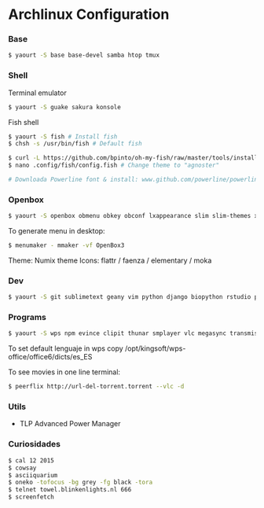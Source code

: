 # Archlinux Configuration

### Base
```bash
$ yaourt -S base base-devel samba htop tmux
```

### Shell
Terminal emulator
```bash
$ yaourt -S guake sakura konsole
```

Fish shell
```bash
$ yaourt -S fish # Install fish
$ chsh -s /usr/bin/fish # Default fish

$ curl -L https://github.com/bpinto/oh-my-fish/raw/master/tools/install.fish | fish # Install oh-my-fish
$ nano .config/fish/config.fish # Change theme to "agnoster"

# Downloada Powerline font & install: www.github.com/powerline/powerline
```


### Openbox
```bash
$ yaourt -S openbox obmenu obkey obconf lxappearance slim slim-themes xorg-xev menumaker nitrogen tint2 pnmixer xscreensaver gmrun lxrandr plank 
```

To generate menu in desktop: 
```bash
$ menumaker - mmaker -vf OpenBox3
```

Theme: Numix theme
Icons: flattr / faenza / elementary / moka


### Dev
```bash
$ yaourt -S git sublimetext geany vim python django biopython rstudio perl
```

### Programs
```bash
$ yaourt -S wps npm evince clipit thunar smplayer vlc megasync transmission mlocate xdiskusage scrot popcorntime 
```

To set default lenguaje in wps copy /opt/kingsoft/wps-office/office6/dicts/es_ES

To see movies in one line terminal:
```bash
$ peerflix http://url-del-torrent.torrent --vlc -d
```

### Utils
+ TLP Advanced Power Manager


### Curiosidades
```bash
$ cal 12 2015
$ cowsay
$ asciiquarium
$ oneko -tofocus -bg grey -fg black -tora
$ telnet towel.blinkenlights.nl 666
$ screenfetch
```
